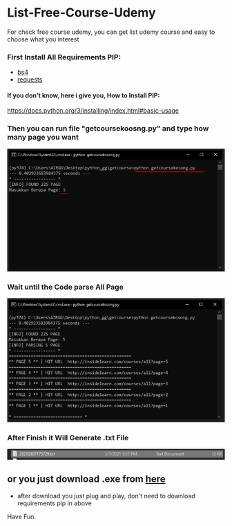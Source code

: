 # List-Free-Course-Udemy
For check free course udemy, you can get list udemy course and easy to choose what you interest

### First Install All Requirements PIP:
* [bs4](https://pypi.org/project/bs4/)
* [requests](https://pypi.org/project/requests/)


#### If you don't know, here i give you, How to Install PIP:
https://docs.python.org/3/installing/index.html#basic-usage

### Then you can run file "getcoursekoosng.py" and type how many page you want
![Image of Change Keyword](https://github.com/AIRGG/List-Free-Course-Udemy/blob/master/ss/s1-1.PNG)

### Wait until the Code parse All Page
![Image of Process Getting Link](https://github.com/AIRGG/List-Free-Course-Udemy/blob/master/ss/s1-2.PNG)

### After Finish it Will Generate .txt File
![Image of Generate .txt](https://github.com/AIRGG/List-Free-Course-Udemy/blob/master/ss/s1-3.PNG)

## or you just download .exe from [here](https://github.com/AIRGG/List-Free-Course-Udemy/releases/download/1.0/getcoursekosong.exe)
* after download you just plug and play, don't need to download requirements pip in above

Have Fun.
